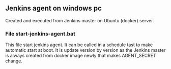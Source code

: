## Jenkins agent on windows pc
Created and executed from Jenkins master on Ubuntu (docker) server.
### File start-jenkins-agent.bat
This file start jenkins agent. It can be called in a schedule tast to make automatic start at boot. It is update version by version as the Jenkins master is always created from docker image newly that makes AGENT_SECRET change. 
